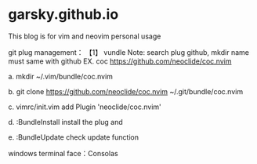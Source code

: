 # garsky.github.io

This blog is for vim and neovim personal usage

git plug management：
【1】 vundle
Note: search plug github, mkdir name must same with github
  EX. coc https://github.com/neoclide/coc.nvim
 
a. mkdir ~/.vim/bundle/coc.nvim

b. git clone https://github.com/neoclide/coc.nvim ~/.git/bundle/coc.nvim

c. vimrc/init.vim add Plugin 'neoclide/coc.nvim'

d. :BundleInstall  install the plug and 

e. :BundleUpdate check update function


windows terminal 
face：Consolas
